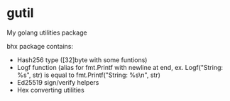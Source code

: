 # gutil
My golang utilities package

bhx package contains:
- Hash256 type ([32]byte with some funtions)
- Logf function (alias for fmt.Printf with newline at end, ex. Logf("String: %s", str) is equal to fmt.Printf("String: %s\n", str)
- Ed25519 sign/verify helpers
- Hex converting utilities
